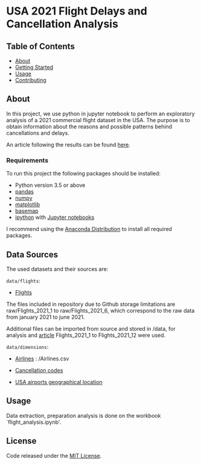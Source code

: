 # USA 2021 Flight Delays and Cancellation Analysis

## Table of Contents

- [About](#about)
- [Getting Started](#getting_started)
- [Usage](#usage)
- [Contributing](../CONTRIBUTING.md)

## About <a name = "about"></a>

In this project, we use python in jupyter notebook to perform an exploratory analysis of a 2021 commercial flight dataset in the USA. The purpose is to obtain information about the reasons and possible patterns behind cancellations and delays. 

An article following the results can be found [here](https://medium.com/@dianags1811/all-you-need-to-know-to-avoid-a-flight-delay-ae78971c440c).



### Requirements 
To run this project the following packages should be installed:

- Python version 3.5 or above
- [pandas](http://pandas.pydata.org/)
- [numpy](http://www.numpy.org/)
- [matplotlib](http://matplotlib.org/)
- [basemap](https://matplotlib.org/basemap/index.html)
- [ipython](http://ipython.org) with [Jupyter notebooks](https://jupyter.org/)

I recommend using the [Anaconda Distribution](https://www.anaconda.com/products/distribution) to install all required packages. 


## Data Sources <a name = "getting_started"></a>

The used datasets and their sources are:

` data/flights `:

- [Flights](https://www.kaggle.com/datasets/robikscube/flight-delay-dataset-20182022) 

The files included in repository due to Github storage limitations are raw/Flights_2021_1 to raw/Flights_2021_6, which correspond to the raw data from january 2021 to june 2021.

Additional files can be imported from source and stored in /data, for analysis and [article](https://medium.com/@dianags1811/all-you-need-to-know-to-avoid-a-flight-delay-ae78971c440c) Flights_2021_1 to Flights_2021_12 were used. 

` data/dimensions `:

- [Airlines](https://www.kaggle.com/datasets/robikscube/flight-delay-dataset-20182022) : /Airlines.csv

- [Cancellation codes](https://www.transtats.bts.gov/FieldInfo.asp?Svryq_Qr5p=f2rpvsvr5%FDgur%FDern510%FDS14%FDPn0pryyn6v10&Svryq_gB2r=Pun4&Y11x72_gnoyr=Y_PNaPRYYNgVba&gnoyr_VQ=FGK&flf_gnoyr_anzr=g_bagVZR_ZNeXRgVaT&fB5_Svryq_anzr=PNaPRYYNgVba_PbQR)

- [USA airports geographical location](https://www.kaggle.com/datasets/nancyalaswad90/us-airports)

## Usage <a name = "usage"></a>

Data extraction, preparation analysis is done on the workbook ´flight_analysis.ipynb'. 

## License
Code released under the [MIT License](https://github.com/apt-getdiana/usa_flights/blob/main/LICENSE).
